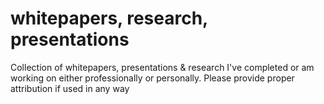 # whitepapers, research, presentations
Collection of whitepapers, presentations & research I've completed or am working on either professionally or personally. Please provide proper attribution if used in any way
